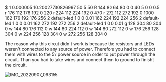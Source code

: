$ 1 0.000005 10.20027730826997 50 5 50
R 144 80 64 80 0 0 40 5 0 0 0.5
r 176 112 176 192 0 220
r 224 112 224 192 0 470
r 272 112 272 192 0 1000
162 176 192 176 256 2 default-led 1 0 0 0.01
162 224 192 224 256 2 default-led 1 0 0 0.01
162 272 192 272 256 2 default-led 1 0 0 0.01
g 128 304 80 304 0
w 144 80 176 112 0
w 144 80 224 112 0
w 144 80 272 112 0
w 176 256 128 304 0
w 224 256 128 304 0
w 272 256 128 304 0

The reason why this circut didn't work is because the resistors and LEDs weren't connected to any source of power. Therefore you had to connect them with wires to the 5v power source in order to put power through the circuit. Than you had to take wires and connect them to ground to finisht the circuit. 

![IMG_20220907_093155](https://user-images.githubusercontent.com/90726645/188918853-f1907e82-157b-49dc-867c-651f0c31cfc9.jpg)
